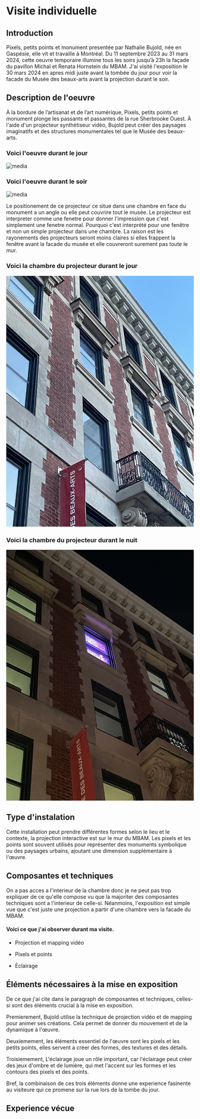 # Visite individuelle

## Introduction
Pixels, petits points et monument presentée par Nathalie Bujold, née en Gaspésie, elle vit et travaille à Montréal. Du 11 septembre 2023 au 31 mars 2024, cette oeuvre temporaire illumine tous les soirs jusqu’à 23h la façade du pavillon Michal et Renata Hornstein du MBAM. J'ai visité l'exposition le 30 mars 2024 en apres midi juste avant la tombée du jour pour voir la facade du Musée des beaux-arts avant la projection durant le soir.

## Description de l'oeuvre
À la bordure de l’artisanat et de l’art numérique, Pixels, petits points et monument plonge les passants et passantes de la rue Sherbrooke Ouest. À l'aide d'un projecteur synthétiseur vidéo, Bujold peut créer des paysages imaginatifs et des structures monumentales tel que le Musée des beaux-arts. 

### Voici l'oeuvre durant le jour
![media](media/musée_jour.jpg)

### Voici l'oeuvre durant le soir
![media](media/musée_nuit.jpg)

Le positionement de ce projecteur ce situe dans une chambre en face du monument a un angle ou elle peut couvrire tout le musée. Le projecteur est interpreter comme une fenetre pour donner l'impression que c'est simplement une fenetre normal. Pourquoi c'est interprété pour une fenêtre et non un simple projecteur dans une chambre. La raison est les rayonements des projecteurs seront moins claires si elles frappent la fenêtre avant la facade du musée et elle couvreront surement pas toute le mur.

### Voici la chambre du projecteur durant le jour
![media](media/chambre_projecteur_jour.jpg)

### Voici la chambre du projecteur durant le nuit
![media](media/chambre_projecteur_nuit.jpg)


## Type d'instalation
Cette installation peut prendre différentes formes selon le lieu et le contexte, la projection interactive est sur le mur du MBAM. Les pixels et les points sont souvent utilisés pour représenter des monuments symbolique ou des paysages urbains, ajoutant une dimension supplémentaire à l'œuvre.

## Composantes et techniques
On a pas acces a l'interieur de la chambre donc je ne peut pas trop expliquer de ce qu'elle compose vu que la majoriter des composantes techniques sont a l'interieur de celle-si. Néanmoins, l'exposition est simple vue que c'est juste une projection a partir d'une chambre vers la facade du MBAM. 

#### Voici ce que j'ai observer durant ma visite.

- Projection et mapping vidéo

- Pixels et points

- Éclairage


## Éléments nécessaires à la mise en exposition
De ce que j'ai cite dans le paragraph de composantes et techniques, celles-si sont des éléments crucial à la mise en exposition. 

Premierement, Bujold utilise la technique de projection vidéo et de mapping pour animer ses créations. Cela permet de donner du mouvement et de la dynamique à l'œuvre.

Deuxiemement, les éléments essentiel de l'œuvre sont les pixels et les petits points, elles servent a créer des formes, des textures et des détails.

Troisiemement,  L'éclairage joue un rôle important, car l'éclairage peut créer des jeux d'ombre et de lumière, qui met l'accent sur les formes et les contours des pixels et des points.

Bref, la combinaison de ces trois éléments donne une experience fasinente au visiteure qui ce promene sur la rue lors de la tombe du jour.

## Experience vécue


